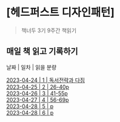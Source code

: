 # [헤드퍼스트 디자인패턴]
> 책너두 3기 9주간 책읽기

<!-- [![NPM Version][npm-image]][npm-url]
[![Build Status][travis-image]][travis-url]
[![Downloads Stats][npm-downloads]][npm-url] -->

<!-- 한 두 문단으로 프로젝트 소개 글을 작성합니다. -->

<!-- ![](../header.png) -->

## 매일 책 읽고 기록하기

 날짜 | 일차 | 읽을 분량 

[2023-04-24 | 1 | 독서전략과 다짐](https://github.com/dlcksdud/designPattern/blob/master/1Week/1day.md)  
[2023-04-25 | 2 | 26-40p](https://github.com/dlcksdud/designPattern/blob/master/1Week/2day_26-40p.md)  
[2023-04-26 | 3 | 41-55p](https://github.com/dlcksdud/designPattern/blob/master/1Week/3day_41-55p.md)  
[2023-04-27 | 4 | 56-69p](https://github.com/dlcksdud/designPattern/blob/master/1Week/4day_56-69p.md)  
[2023-04-28 | 5 | p]()  
[2023-04-28 | 6 | p]()  




<!-- ```sh
npm install my-crazy-module --save
```

윈도우:

```sh
edit autoexec.bat
```

## 사용 예제

스크린 샷과 코드 예제를 통해 사용 방법을 자세히 설명합니다.

_더 많은 예제와 사용법은 [Wiki][wiki]를 참고하세요._

## 개발 환경 설정

모든 개발 의존성 설치 방법과 자동 테스트 슈트 실행 방법을 운영체제 별로 작성합니다.

```sh
make install
npm test
```

## 업데이트 내역

* 0.2.1
    * 수정: 문서 업데이트 (모듈 코드 동일)
* 0.2.0
    * 수정: `setDefaultXYZ()` 메서드 제거
    * 추가: `init()` 메서드 추가
* 0.1.1
    * 버그 수정: `baz()` 메서드 호출 시 부팅되지 않는 현상 (@컨트리뷰터 감사합니다!)
* 0.1.0
    * 첫 출시
    * 수정: `foo()` 메서드 네이밍을 `bar()`로 수정
* 0.0.1
    * 작업 진행 중

## 정보

이름 – [@트위터 주소](https://twitter.com/dbader_org) – 이메일주소@example.com

XYZ 라이센스를 준수하며 ``LICENSE``에서 자세한 정보를 확인할 수 있습니다.

[https://github.com/yourname/github-link](https://github.com/dbader/)

## 기여 방법

1. (<https://github.com/yourname/yourproject/fork>)을 포크합니다.
2. (`git checkout -b feature/fooBar`) 명령어로 새 브랜치를 만드세요.
3. (`git commit -am 'Add some fooBar'`) 명령어로 커밋하세요.
4. (`git push origin feature/fooBar`) 명령어로 브랜치에 푸시하세요. 
5. 풀리퀘스트를 보내주세요. -->

<!-- Markdown link & img dfn's -->
<!-- [npm-image]: https://img.shields.io/npm/v/datadog-metrics.svg?style=flat-square
[npm-url]: https://npmjs.org/package/datadog-metrics
[npm-downloads]: https://img.shields.io/npm/dm/datadog-metrics.svg?style=flat-square
[travis-image]: https://img.shields.io/travis/dbader/node-datadog-metrics/master.svg?style=flat-square
[travis-url]: https://travis-ci.org/dbader/node-datadog-metrics
[wiki]: https://github.com/yourname/yourproject/wiki -->
